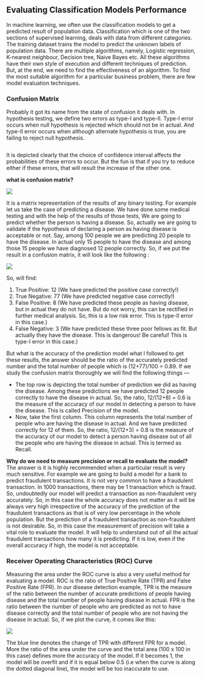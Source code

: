 ## Evaluating Classification Models Performance
In machine learning, we often use the classification models to get a predicted result of population data. Classification which is one of the two sections of supervised learning, deals with data from different categories. The training dataset trains the model to predict the unknown labels of population data. There are multiple algorithms, namely, Logistic regression, K-nearest neighbour, Decision tree, Naive Bayes etc. All these algorithms have their own style of execution and different techniques of prediction. But, at the end, we need to find the effectiveness of an algorithm. To find the most suitable algorithm for a particular business problem, there are few model evaluation techniques. 

### Confusion Matrix
Probably it got its name from the state of confusion it deals with. In hypothesis testing, we define two errors as type-I and type-II. Type-I error occurs when null hypothesis is rejected which should not be in actual. And type-II error occurs when although alternate hypothesis is true, you are failing to reject null hypothesis.

<img scr="https://miro.medium.com/max/1400/1*BVoaV9v4RMi6vAcinhvJKA.png">

It is depicted clearly that the choice of confidence interval affects the probabilities of these errors to occur. But the fun is that if you try to reduce either if these errors, that will result the increase of the other one.

**what is confusion matrix?**

 <img src="https://miro.medium.com/max/1260/1*sJJZnGduFsNxlqWLMsrmBw.png">

It is a matrix representation of the results of any binary testing. For example let us take the case of predicting a disease. We have done some medical testing and with the help of the results of those tests, We are going to predict whether the person is having a disease. So, actually we are going to validate if the hypothesis of declaring a person as having disease is acceptable or not. Say, among 100 people we are predicting 20 people to have the disease. In actual only 15 people to have the disease and among those 15 people we have diagnosed 12 people correctly. So, if we put the result in a confusion matrix, it will look like the following :

<img src="https://miro.medium.com/max/1078/1*qhZlyixE7wIj0sjOQqc_mA.png">

So, will find:

1. True Positive: 12 (We have predicted the positive case correctly!)
2. True Negative: 77 (We have predicted negative case correctly!)
3. False Positive: 8 (We have predicted these people as having disease, but in actual they do not have. But do not worry, this can be rectified in further medical analysis. So, this is a low risk error. This is type-II error in this case.)
4. False Negative: 3 (We have predicted these three poor fellows as fit. But actually they have the disease. This is dangerous! Be careful! This is type-I error in this case.)

But what is the accuracy of the prediction model what I followed to get these results, the answer should be the ratio of the accurately predicted number and the total number of people which is (12+77)/100 = 0.89. If we study the confusion matrix thoroughly we will find the following things —

- The top row is depicting the total number of prediction we did as having the disease. Among these predictions we have predicted 12 people correctly to have the disease in actual. So, the ratio, 12/(12+8) = 0.6 is the measure of the accuracy of our model in detecting a person to have the disease. This is called Precision of the model.
- Now, take the first column. This column represents the total number of people who are having the disease in actual. And we have predicted correctly for 12 of them. So, the ratio, 12/(12+3) = 0.8 is the measure of the accuracy of our model to detect a person having disease out of all the people who are having the disease in actual. This is termed as Recall.

**Why do we need to measure precision or recall to evaluate the model?**
The answer is it is highly recommended when a particular result is very much sensitive. For example we are going to build a model for a bank to predict fraudulent transactions. It is not very common to have a fraudulent transaction. In 1000 transactions, there may be 1 transaction which is fraud. So, undoubtedly our model will predict a transaction as non-fraudulent very accurately. So, in this case the whole accuracy does not matter as it will be always very high irrespective of the accuracy of the prediction of the fraudulent transactions as that is of very low percentage in the whole population. But the prediction of a fraudulent transaction as non-fraudulent is not desirable. So, in this case the measurement of precision will take a vital role to evaluate the model. It will help to understand out of all the actual fraudulent transactions how many it is predicting. If it is low, even if the overall accuracy if high, the model is not acceptable.

### Receiver Operating Characteristics (ROC) Curve
Measuring the area under the ROC curve is also a very useful method for evaluating a model. ROC is the ratio of True Positive Rate (TPR) and False Positive Rate (FPR). In our disease detection example, TPR is the measure of the ratio between the number of accurate predictions of people having disease and the total number of people having disease in actual. FPR is the ratio between the number of people who are predicted as not to have disease correctly and the total number of people who are not having the disease in actual. So, if we plot the curve, it comes like this:

<img src="https://miro.medium.com/max/578/1*jbf_0S8JA_YpwlEaN66MQA.png">

The blue line denotes the change of TPR with different FPR for a model. More the ratio of the area under the curve and the total area (100 x 100 in this case) defines more the accuracy of the model. If it becomes 1, the model will be overfit and if it is equal below 0.5 (i.e when the curve is along the dotted diagonal line), the model will be too inaccurate to use.
